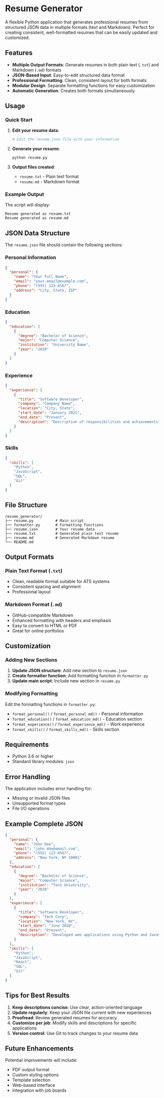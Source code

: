# Resume Generator

A flexible Python application that generates professional resumes from structured JSON data in multiple formats (text and Markdown). Perfect for creating consistent, well-formatted resumes that can be easily updated and customized.

## Features

- **Multiple Output Formats**: Generate resumes in both plain text (`.txt`) and Markdown (`.md`) formats
- **JSON-Based Input**: Easy-to-edit structured data format
- **Professional Formatting**: Clean, consistent layout for both formats
- **Modular Design**: Separate formatting functions for easy customization
- **Automatic Generation**: Creates both formats simultaneously

## Usage

### Quick Start

1. **Edit your resume data**:
   ```bash
   # Edit the resume.json file with your information
   ```

2. **Generate your resume**:
   ```bash
   python resume.py
   ```

3. **Output files created**:
   - `resume.txt` - Plain text format
   - `resume.md` - Markdown format

### Example Output

The script will display:
```
Resume generated as resume.txt
Resume generated as resume.md
```

## JSON Data Structure

The `resume.json` file should contain the following sections:

### Personal Information
```json
{
  "personal": {
    "name": "Your Full Name",
    "email": "your.email@example.com",
    "phone": "(555) 123-4567",
    "address": "City, State, ZIP"
  }
}
```

### Education
```json
{
  "education": [
    {
      "degree": "Bachelor of Science",
      "major": "Computer Science",
      "institution": "University Name",
      "year": "2020"
    }
  ]
}
```

### Experience
```json
{
  "experience": [
    {
      "title": "Software Developer",
      "company": "Company Name",
      "location": "City, State",
      "start_date": "January 2021",
      "end_date": "Present",
      "description": "Description of responsibilities and achievements"
    }
  ]
}
```

### Skills
```json
{
  "skills": [
    "Python",
    "JavaScript",
    "SQL",
    "Git"
  ]
}
```

## File Structure

```
resume_generator/
├── resume.py          # Main script
├── formatter.py       # Formatting functions
├── resume.json        # Your resume data
├── resume.txt         # Generated plain text resume
├── resume.md          # Generated Markdown resume
└── README.md
```

## Output Formats

### Plain Text Format (`.txt`)
- Clean, readable format suitable for ATS systems
- Consistent spacing and alignment
- Professional layout

### Markdown Format (`.md`)
- GitHub-compatible Markdown
- Enhanced formatting with headers and emphasis
- Easy to convert to HTML or PDF
- Great for online portfolios

## Customization

### Adding New Sections

1. **Update JSON structure**: Add new section to `resume.json`
2. **Create formatter function**: Add formatting function in `formatter.py`
3. **Update main script**: Include new section in `resume.py`

### Modifying Formatting

Edit the formatting functions in `formatter.py`:
- `format_personal()` / `format_personal_md()` - Personal information
- `format_education()` / `format_education_md()` - Education section
- `format_experience()` / `format_experience_md()` - Work experience
- `format_skills()` / `format_skills_md()` - Skills section

## Requirements

- Python 3.6 or higher
- Standard library modules: `json`

## Error Handling

The application includes error handling for:
- Missing or invalid JSON files
- Unsupported format types
- File I/O operations

## Example Complete JSON

```json
{
  "personal": {
    "name": "John Doe",
    "email": "john.doe@email.com",
    "phone": "(555) 123-4567",
    "address": "New York, NY 10001"
  },
  "education": [
    {
      "degree": "Bachelor of Science",
      "major": "Computer Science",
      "institution": "Tech University",
      "year": "2020"
    }
  ],
  "experience": [
    {
      "title": "Software Developer",
      "company": "Tech Corp",
      "location": "New York, NY",
      "start_date": "June 2020",
      "end_date": "Present",
      "description": "Developed web applications using Python and JavaScript"
    }
  ],
  "skills": [
    "Python",
    "JavaScript",
    "React",
    "SQL",
    "Git"
  ]
}
```

## Tips for Best Results

1. **Keep descriptions concise**: Use clear, action-oriented language
2. **Update regularly**: Keep your JSON file current with new experiences
3. **Proofread**: Review generated resumes for accuracy
4. **Customize per job**: Modify skills and descriptions for specific applications
5. **Version control**: Use Git to track changes to your resume data

## Future Enhancements

Potential improvements will include:
- PDF output format
- Custom styling options
- Template selection
- Web-based interface
- Integration with job boards